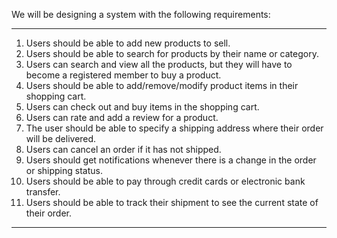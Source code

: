 We will be designing a system with the following requirements:
***
1) Users should be able to add new products to sell.
2) Users should be able to search for products by their name or category.
3) Users can search and view all the products, but they will have to become a registered member to buy a product.
4) Users should be able to add/remove/modify product items in their shopping cart.
5) Users can check out and buy items in the shopping cart.
6) Users can rate and add a review for a product.
7) The user should be able to specify a shipping address where their order will be delivered. 
8) Users can cancel an order if it has not shipped.
9) Users should get notifications whenever there is a change in the order or shipping status.
10) Users should be able to pay through credit cards or electronic bank transfer.
11) Users should be able to track their shipment to see the current state of their order.
***
